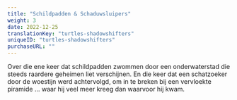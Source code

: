 ```yaml
---
title: "Schildpadden & Schaduwsluipers"
weight: 3
date: 2022-12-25
translationKey: "turtles-shadowshifters"
uniqueID: "turtles-shadowshifters"
purchaseURL: ""
---
```


Over die ene keer dat schildpadden zwommen door een onderwaterstad die steeds raardere geheimen liet verschijnen. En die keer dat een schatzoeker door de woestijn werd achtervolgd, om in te breken bij een vervloekte piramide ... waar hij veel meer kreeg dan waarvoor hij kwam.